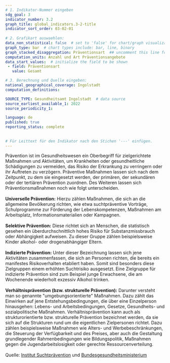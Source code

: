 ```yaml
---
# 1. Indikator-Nummer eingeben 
sdg_goal: 3 
indicator_number: 3.2
graph_title: global_indicators.3-2-title
indicator_sort_order: 03-02-01
 
# 2. Grafikart auswaehlen: 
data_non_statistical: false  # set to 'false' for chart/graph visualization 
graph_type: bar  # chart types include: bar, line, binary 
graph_stacked_disaggregation: Präventionsart  ## uncomment this line for stacked bars. eplace 'Geschlecht' with the field of aggregation. 
computation_units: Anzahl und Art Präventionsangebote 
data_start_values:  # initialize the field to be shown  
 - field: Präventionsart 
   value: Gesamt 

# 3. Berechnung und Quelle eingeben: 
national_geographical_coverage: Ingolstadt 
computation_definitions: 

SOURCE_TYPE: Gesundheitsamt Ingolstadt  # data source  
source_earliest_available_1: 2022
source_periodicity_1: 

language: de   
published: true 
reporting_status: complete
 
 
# Für Leittext für den Indikator nach den Stichen '---' einfügen. 
---
```

Prävention ist im Gesundheitswesen ein Oberbegriff für zielgerichtete Maßnahmen und Aktivitäten, um Krankheiten oder gesundheitliche Schädigungen zu vermeiden, das Risiko der Erkrankung zu verringern oder ihr Auftreten zu verzögern. Präventive Maßnahmen lassen sich nach dem Zeitpunkt, zu dem sie eingesetzt werden, der primären, der sekundären oder der tertiären Prävention zuordnen. Des Weiteren lassen sich Präventionsmaßnahmen noch wie folgt unterscheiden. <br>
<br>
<b>Universelle Prävention:</b> Hierzu zählen Maßnahmen, die sich an die allgemeine Bevölkerung richten, wie etwa suchtpräventive Vorträge, Schulprogramme zur Förderung der Lebenskompetenzen, Maßnahmen am Arbeitsplatz, Informationsmaterialien oder Kampagnen. <br>
<br>
<b>Selektive Prävention:</b> Diese richtet sich an Menschen, die statistisch gesehen ein überdurchschnittlich hohes Risiko für Substanzmissbrauch oder Abhängigkeit aufweisen. Zu dieser Gruppe zählen beispielsweise Kinder alkohol- oder drogenabhängiger Eltern. <br>
<br>
<b>Indizierte Prävention:</b> Unter dieser Bezeichnung lassen sich jene Aktivitäten zusammenfassen, die sich an Personen richten, die bereits ein manifestes Risikoverhalten etabliert haben. Somit sind besonders diese Zielgruppen einem erhöhten Suchtrisiko ausgesetzt. Eine Zielgruppe für indizierte Prävention sind zum Beispiel junge Erwachsene, die am Wochenende wiederholt exzessiv Alkohol trinken. <br>
<br>
<b>Verhältnisprävention (bzw. strukturelle Prävention):</b> Darunter versteht man so genannte "umgebungsorientierte" Maßnahmen. Dazu zählt das Einwirken auf jene Entstehungsbedingungen, die über eine Einzelperson hinausgehen: Lebens- und Arbeitsbedingungen, Gesetze, Gesundheits- und sozialpolitische Maßnahmen. Verhältnisprävention kann auch als strukturorientierte bzw. strukturelle Prävention bezeichnet werden, da sie sich auf die Strukturen rund um die eigentlichen Zielpersonen richtet. Dazu zählen beispielsweise Maßnahmen wie Alters- und Werbebeschränkungen, die Steuerung der Verfügbarkeit und des Preises, aber auch die Gestaltung grundlegender Rahmenbedingungen wie Bildungspolitik, Maßnahmen gegen die Jugendarbeitslosigkeit oder gerechte Ressourcenverteilung. <br>
<br>
Quelle: <a href="https://www.praevention.at/sucht-und-suchtvorbeugung/begriffs-und-problemdefinitionen/der-begriff-praevention">Institut Suchtprävention</a> und <a href="https://www.bundesgesundheitsministerium.de/service/begriffe-von-a-z/p/praevention.html">Bundesgesundheitsministerium</a>
